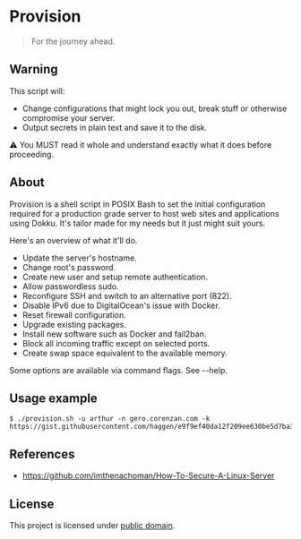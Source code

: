 # Provision

> For the journey ahead.

## Warning

This script will:

- Change configurations that might lock you out, break stuff or otherwise compromise your server.
- Output secrets in plain text and save it to the disk.

⚠️ You MUST read it whole and understand exactly what it does before proceeding.

## About

Provision is a shell script in POSIX Bash to set the initial configuration required for a production grade server to host web sites and applications using Dokku. It's tailor made for my needs but it just might suit yours.

Here's an overview of what it'll do.

- Update the server's hostname.
- Change root's password.
- Create new user and setup remote authentication.
- Allow passwordless sudo.
- Reconfigure SSH and switch to an alternative port (822).
- Disable IPv6 due to DigitalOcean's issue with Docker.
- Reset firewall configuration.
- Upgrade existing packages.
- Install new software such as Docker and fail2ban.
- Block all incoming traffic except on selected ports.
- Create swap space equivalent to the available memory.

Some options are available via command flags. See --help.

## Usage example

```
$ ./provision.sh -u arthur -n gero.corenzan.com -k https://gist.githubusercontent.com/haggen/e9f9ef40da12f209ee630be5d7ba3805/raw/06adcfb30c6b434adafbc698b78d9d1a083144c2/id_rsa.pub 
```

## References

- https://github.com/imthenachoman/How-To-Secure-A-Linux-Server

## License

This project is licensed under [public domain](LICENSE).
